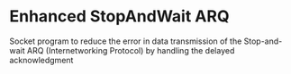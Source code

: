# Enhanced StopAndWait ARQ
Socket program to reduce the error in data transmission of the Stop-and-wait ARQ (Internetworking Protocol) by handling the delayed acknowledgment
